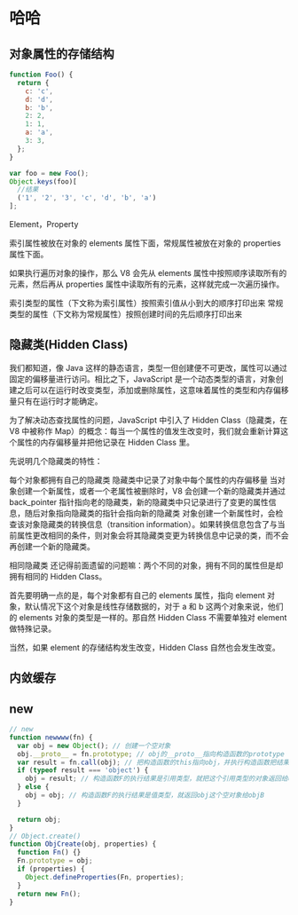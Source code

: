 # 哈哈

## 对象属性的存储结构

```javascript
function Foo() {
  return {
    c: 'c',
    d: 'd',
    b: 'b',
    2: 2,
    1: 1,
    a: 'a',
    3: 3,
  };
}

var foo = new Foo();
Object.keys(foo)[
  //结果
  ('1', '2', '3', 'c', 'd', 'b', 'a')
];
```

Element，Property

索引属性被放在对象的 elements 属性下面，常规属性被放在对象的 properties 属性下面。

如果执行遍历对象的操作，那么 V8 会先从 elements 属性中按照顺序读取所有的元素，然后再从 properties 属性中读取所有的元素，这样就完成一次遍历操作。

索引类型的属性（下文称为索引属性）按照索引值从小到大的顺序打印出来
常规类型的属性（下文称为常规属性）按照创建时间的先后顺序打印出来

## 隐藏类(Hidden Class)

我们都知道，像 Java 这样的静态语言，类型一但创建便不可更改，属性可以通过固定的偏移量进行访问。相比之下，JavaScript 是一个动态类型的语言，对象创建之后可以在运行时改变类型，添加或删除属性，这意味着属性的类型和内存偏移量只有在运行时才能确定。

为了解决动态查找属性的问题，JavaScript 中引入了 Hidden Class（隐藏类，在 V8 中被称作 Map）的概念：每当一个属性的值发生改变时，我们就会重新计算这个属性的内存偏移量并把他记录在 Hidden Class 里。

先说明几个隐藏类的特性：

每个对象都拥有自己的隐藏类
隐藏类中记录了对象中每个属性的内存偏移量
当对象创建一个新属性，或者一个老属性被删除时，V8 会创建一个新的隐藏类并通过 back_pointer 指针指向老的隐藏类，新的隐藏类中只记录进行了变更的属性信息，随后对象指向隐藏类的指针会指向新的隐藏类
对象创建一个新属性时，会检查该对象隐藏类的转换信息（transition information）。如果转换信息包含了与当前属性更改相同的条件，则对象会将其隐藏类变更为转换信息中记录的类，而不会再创建一个新的隐藏类。

相同隐藏类
还记得前面遗留的问题嘛：两个不同的对象，拥有不同的属性但是却拥有相同的 Hidden Class。

首先要明确一点的是，每个对象都有自己的 elements 属性，指向 element 对象，默认情况下这个对象是线性存储数据的，对于 a 和 b 这两个对象来说，他们的 elements 对象的类型是一样的。那自然 Hidden Class 不需要单独对 element 做特殊记录。

当然，如果 element 的存储结构发生改变，Hidden Class 自然也会发生改变。

## 内敛缓存

## new

```js
// new
function newwww(fn) {
  var obj = new Object(); // 创建一个空对象
  obj.__proto__ = fn.prototype; // obj的__proto__指向构造函数的prototype
  var result = fn.call(obj); // 把构造函数的this指向obj，并执行构造函数把结果赋值给result
  if (typeof result === 'object') {
    obj = result; // 构造函数F的执行结果是引用类型，就把这个引用类型的对象返回给objB
  } else {
    obj = obj; // 构造函数F的执行结果是值类型，就返回obj这个空对象给objB
  }

  return obj;
}
// Object.create()
function ObjCreate(obj, properties) {
  function Fn() {}
  Fn.prototype = obj;
  if (properties) {
    Object.defineProperties(Fn, properties);
  }
  return new Fn();
}
```
